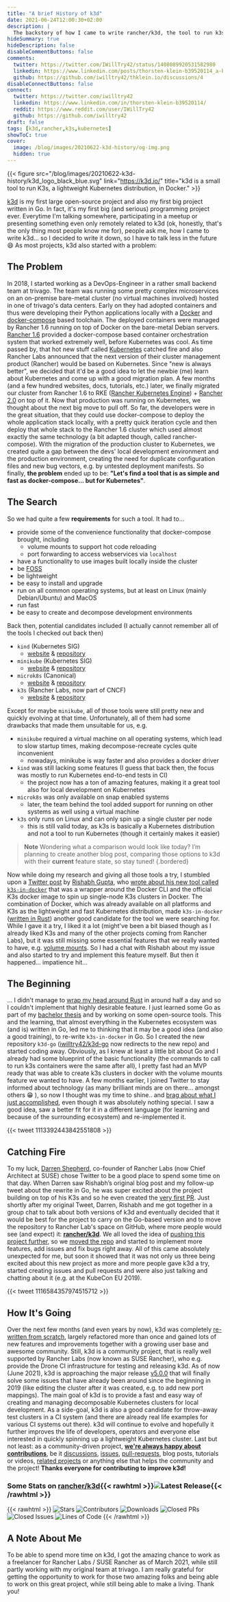 ```yaml
---
title: "A brief History of k3d"
date: 2021-06-24T12:00:30+02:00
description: |
  The backstory of how I came to write rancher/k3d, the tool to run k3s, Rancher’s lightweight Kubernetes distribution, in Docker.
hideSummary: true
hideDescription: false
disableCommentButtons: false
comments:
  twitter: https://twitter.com/IWillTry42/status/1408089920531582980
  linkedin: https://www.linkedin.com/posts/thorsten-klein-b39520114_a-brief-history-of-k3d-activity-6813855661575733248-d1GS
  github: https://github.com/iwilltry42/thklein.io/discussions/4
disableConnectButtons: false
connect:
  twitter: https://twitter.com/iwilltry42
  linkedin: https://www.linkedin.com/in/thorsten-klein-b39520114/
  reddit: https://www.reddit.com/user/IWillTry42
  github: https://github.com/iwilltry42
draft: false
tags: [k3d,rancher,k3s,kubernetes]
showToC: true
cover:
  image: /blog/images/20210622-k3d-history/og-img.png
  hidden: true
---
```


{{< figure src="/blog/images/20210622-k3d-history/k3d_logo_black_blue.svg" link="https://k3d.io/" title="k3d is a small tool to run K3s, a lightweight Kubernetes distribution, in Docker." >}}

[k3d](https://k3d.io) is my first large open-source project and also my first big project written in Go. In fact, it's my first big (and serious) programming project ever.
Everytime I'm talking somewhere, participating in a meetup or presenting something even only remotely related to k3d (ok, honestly, that's the only thing most people know me for), people ask me, how I came to write k3d... so I decided to write it down, so I have to talk less in the future 😄
As most projects, k3d also started with a problem:

## The Problem

In 2018, I started working as a DevOps-Engineer in a rather small backend team at trivago.
The team was running some pretty complex microservices on an on-premise bare-metal cluster (no virtual machines involved) hosted in one of trivago's data centers.
Early on they had adopted containers and thus were developing their Python applications locally with a [Docker](https://docs.docker.com/) and [docker-compose](https://docs.docker.com/compose/) based toolchain.
The deployed containers were managed by Rancher 1.6 running on top of Docker on the bare-metal Debian servers.
[Rancher 1.6](https://rancher.com/docs/rancher/v1.6/en/) provided a docker-compose based container orchestration system that worked extremely well, before Kubernetes was cool.
As time passed by, that hot new stuff called [Kubernetes](https://kubernetes.io) catched fire and also Rancher Labs announced that the next version of their cluster management product (Rancher) would be based on Kubernetes.
Since "new is always better", we decided that it'd be a good idea to let the newbie (me) learn about Kubernetes and come up with a good migration plan.
A few months (and a few hundred websites, docs, tutorials, etc.) later, we finally migrated our cluster from Rancher 1.6  to RKE ([Rancher Kubernetes Engine](https://rancher.com/docs/rke/latest/en/)) + [Rancher 2.0](https://rancher.com/docs/rancher/v2.0-v2.4/en/) on top of it.
Now that production was running on Kubernetes, we thought about the next big move to pull off.
So far, the developers were in the great situation, that they could use docker-compose to deploy the whole application stack locally, with a pretty quick iteration cycle and then deploy that whole stack to the Rancher 1.6 cluster which used almost exactly the same technology (a bit adapted though, called rancher-compose).
With the migration of the production cluster to Kubernetes, we created quite a gap between the devs' local development environment and the production environment, creating the need for duplicate configuration files and new bug vectors, e.g. by untested deployment manifests.
So finally, **the problem** ended up to be: **"Let's find a tool that is as simple and fast as docker-compose... but for Kubernetes"**.

## The Search

So we had quite a few **requirements** for such a tool. It had to...

- provide some of the convenience functionality that docker-compose brought, including
  - volume mounts to support hot code reloading
  - port forwarding to access webservices via `localhost`
- have a functionality to use images built locally inside the cluster
- be [FOSS](https://en.wikipedia.org/wiki/Free_and_open-source_software)
- be lightweight
- be easy to install and upgrade
- run on all common operating systems, but at least on Linux (mainly Debian/Ubuntu) and MacOS
- run fast
- be easy to create and decompose development environments

Back then, potential candidates included (I actually cannot remember all of the tools I checked out back then)

- `kind` (Kubernetes SIG)
  - [website](https://kind.sigs.k8s.io/) & [repository](https://github.com/kubernetes-sigs/kind)
- `minikube` (Kubernetes SIG)
  - [website](https://minikube.sigs.k8s.io/docs/) & [repository](https://github.com/kubernetes/minikube)
- `microk8s` (Canonical)
  - [website](https://microk8s.io/) & [repository](https://github.com/ubuntu/microk8s)
- `k3s` (Rancher Labs, now part of CNCF)
  - [website](https://k3s.io/) & [repository](https://github.com/k3s-io/k3s)

Except for maybe `minikube`, all of those tools were still pretty new and quickly evolving at that time.
Unfortunately, all of them had some drawbacks that made them unsuitable for us, e.g.

- `minikube` required a virtual machine on all operating systems, which lead to slow startup times, making decompose-recreate cycles quite inconvenient
  - nowadays, minikube is way faster and also provides a docker driver
- `kind` was still lacking some features (I guess that back then, the focus was mostly to run Kubernetes end-to-end tests in CI)
  - the project now has a ton of amazing features, making it a great tool also for local development on Kubernetes
- `microk8s` was only available on snap enabled systems
  - later, the team behind the tool added support for running on other systems as well using a virtual machine
- `k3s` only runs on Linux and can only spin up a single cluster per node
  - this is still valid today, as k3s is basically a Kubernetes distribution and not a tool to run Kubernetes (though it certainly makes it easier)

> **Note**
> Wondering what a comparison would look like today?
> I’m planning to create another blog post, comparing those options to k3d with their **current** feature state, so stay tuned!
{.bordered}

Now while doing my research and giving all those tools a try, I stumbled upon a [Twitter post](https://twitter.com/zeerorg/status/1110143874436161538) by [Rishabh Gupta](https://twitter.com/zeerorg), who [wrote about his new tool called `k3s-in-docker`](https://blog.zeerorg.site/post/k3d-kubernetes-dev-env>) that was a wrapper around the Docker CLI and the official K3s docker image to spin up single-node K3s clusters in Docker.
The combination of Docker, which was already available on all platforms and K3s as the lightweight and fast Kubernetes distribution, made `k3s-in-docker` ([written in Rust](https://github.com/zeerorg/k3s-in-docker)) another good candidate for the tool we were searching for.
While I gave it a try, I liked it a lot (might've been a bit biased though as I already liked K3s and many of the other projects coming from Rancher Labs), but it was still missing some essential features that we really wanted to have, e.g. [volume mounts](https://twitter.com/IWillTry42/status/1110441980654424064).
So I had a chat with Rishabh about my issue and also started to try and implement this feature myself.
But then it happened... impatience hit…

## The Beginning

... I didn't manage to [wrap my head around Rust](https://twitter.com/IWillTry42/status/1113890462098702336) in around half a day and so I couldn't implement that highly desirable feature.
I just learned some Go as part of my [bachelor thesis](https://github.com/iwilltry42/bachelor-thesis) and by working on some open-source tools. This and the learning, that almost everything in the Kubernetes ecosystem was (and is) written in Go, led me to thinking that it may be a good idea (and also a good training), to re-write `k3s-in-docker` in Go.
So I created the new repository `k3d-go` ([iwilltry42/k3d-go](https://github.com/iwilltry42/k3d-go) now redirects to the new repo) and started coding away. Obviously, as I knew at least a little bit about Go and I already had some blueprint of the basic functionality (the commands to call to run k3s containers were the same after all), I pretty fast had an MVP ready that was able to create k3s clusters in docker with the volume mounts feature we wanted to have.
A few months earlier, I joined Twitter to stay informed about technology (as many brilliant minds are on there... amongst others 😁 ), so now I thought was my time to shine.. and [brag about what I just accomplished](https://twitter.com/IWillTry42/status/1113392443842551808), even though it was absolutely nothing special. I saw a good idea, saw a better fit for it in a different language (for learning and because of the surrounding ecosystem) and re-implemented it.

{{< tweet 1113392443842551808 >}}

## Catching Fire

To my luck, [Darren Shepherd](https://twitter.com/ibuildthecloud/), co-founder of Rancher Labs (now Chief Architect at SUSE) chose Twitter to be a good place to spend some time on that day.
When Darren saw Rishabh’s original blog post and my follow-up tweet about the rewrite in Go, he was super excited about the project building on top of his K3s and so he even created the [very first PR](https://github.com/rancher/k3d/pull/1).
Just shortly after my original Tweet, Darren, Rishabh and me got together in a group chat to talk about both versions of k3d and eventually decided that it would be best for the project to carry on the Go-based version and to move the repository to Rancher Lab's space on GitHub, where more people would see (and expect) it: [**rancher/k3d**](https://github.com/rancher/k3d).
We all loved the idea of [pushing this project further](https://twitter.com/ibuildthecloud/status/1113853270970126336), so we [moved the repo](https://twitter.com/IWillTry42/status/1116584357974515712) and started to implement more features, add issues and fix bugs right away.
All of this came absolutely unexpected for me, but soon it showed that it was not only us three being excited about this new project as more and more people gave k3d a try, started creating issues and pull requests and were also just talking and chatting about it (e.g. at the KubeCon EU 2019).

{{< tweet 1116584357974515712 >}}

## How It's Going

Over the next few months (and even years by now), k3d was completely [re-written from scratch](https://github.com/rancher/k3d/pull/212), largely refactored more than once and gained lots of new features and improvements together with a growing user base and awesome community.
Still, k3d is a community project, that is really well supported by Rancher Labs (now known as SUSE Rancher), who e.g. provide the Drone CI infrastructure for testing and releasing k3d.
As of now (June 2021), k3d is approaching the major release [v5.0.0](https://github.com/rancher/k3d/milestone/27) that will finally solve some issues that have already been around since the beginning in 2019 (like editing the cluster after it was created, e.g. to add new port mappings).
The main goal of k3d is to provide a fast and easy way of creating and managing decomposable Kubernetes clusters for local development.
As a side-goal, k3d is also a good candidate for throw-away test clusters in a CI system (and there are already real life examples for various CI systems out there).
k3d will continue to evolve and hopefully it further improves the life of developers, operators and everyone else interested in quickly spinning up a lightweight Kubernetes cluster.
Last but not least: as a community-driven project, [**we're always happy about contributions**](https://github.com/rancher/k3d/blob/main/CONTRIBUTING.md), be it [discussions](https://github.com/rancher/k3d/discussions), [issues](https://github.com/rancher/k3d/issues), [pull-requests](https://github.com/rancher/k3d/pulls), blog posts, tutorials or videos, [related projects](https://k3d.io/#related-projects) or anything else that helps the community and the project!
**Thanks everyone for contributing to improve k3d!**

### Some Stats on [rancher/k3d](https://github.com/rancher/k3d){{< rawhtml >}}<img alt="Latest Release" src="https://img.shields.io/github/v/release/rancher/k3d?label=Latest%20Release&style=flat-square" style="border-radius: 0px; display: inline;">{{< /rawhtml >}}

{{< rawhtml >}}
<img alt="Stars" src="https://img.shields.io/github/stars/rancher/k3d?label=Stars&style=flat-square" style="border-radius: 0px; display: inline;">
<img alt="Contributors" src="https://img.shields.io/github/contributors-anon/rancher/k3d?label=Contributors&style=flat-square" style="border-radius: 0px; display: inline;">
<img alt="Downloads" src="https://img.shields.io/github/downloads/rancher/k3d/total?label=Downloads&style=flat-square" style="border-radius: 0px; display: inline;">
<img alt="Closed PRs" src="https://img.shields.io/github/issues-pr-closed-raw/rancher/k3d?label=Closed%20PRs&style=flat-square" style="border-radius: 0px; display: inline;">
<img alt="Closed Issues" src="https://img.shields.io/github/issues-closed-raw/rancher/k3d?label=Closed%20Issues&style=flat-square" style="border-radius: 0px; display: inline;">
<img alt="Lines of Code" src="https://img.shields.io/tokei/lines/github/rancher/k3d?label=Lines%20of%20Code&style=flat-square" style="border-radius: 0px; display: inline;">
{{< /rawhtml >}}

## A Note About Me

To be able to spend more time on k3d, I got the amazing chance to work as a freelancer for Rancher Labs / SUSE Rancher as of March 2021, while still partly working with my original team at trivago. I am really grateful for getting the opportunity to work for those two amazing folks and being able to work on this great project, while still being able to make a living. Thank you!
